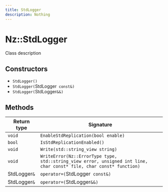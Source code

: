 ```yaml
---
title: StdLogger
description: Nothing
---
```


# Nz::StdLogger

Class description

## Constructors

- `StdLogger()`
- `StdLogger(`StdLogger` const&)`
- `StdLogger(`StdLogger`&&)`

## Methods

| Return type | Signature |
| ----------- | --------- |
| `void` | `EnableStdReplication(bool enable)` |
| `bool` | `IsStdReplicationEnabled()` |
| `void` | `Write(std::string_view string)` |
| `void` | `WriteError(Nz::ErrorType type, std::string_view error, unsigned int line, char const* file, char const* function)` |
| StdLogger`&` | `operator=(`StdLogger` const&)` |
| StdLogger`&` | `operator=(`StdLogger`&&)` |
